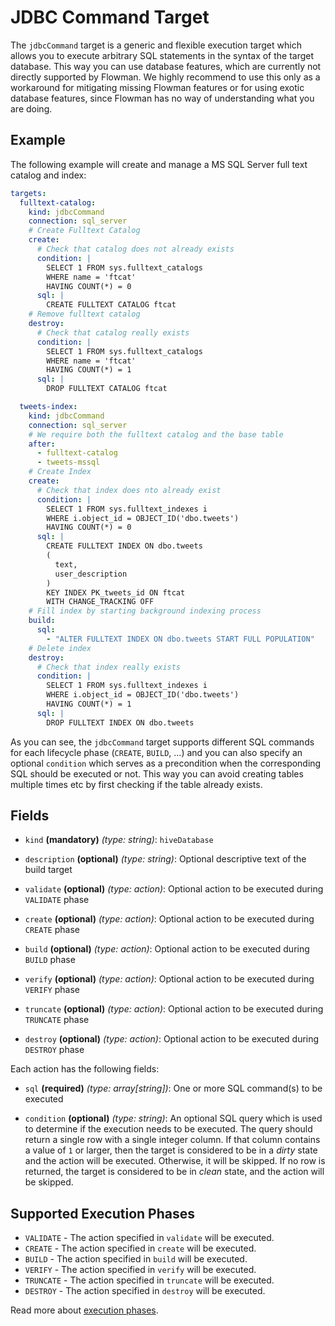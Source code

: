 # JDBC Command Target

The `jdbcCommand` target is a generic and flexible execution target which allows you to execute arbitrary SQL
statements in the syntax of the target database. This way you can use database features, which are currently not
directly supported by Flowman. We highly recommend to use this only as a workaround for mitigating missing
Flowman features or for using exotic database features, since Flowman has no way of understanding what you are
doing.

## Example
The following example will create and manage a MS SQL Server full text catalog and index:
```yaml
targets:
  fulltext-catalog:
    kind: jdbcCommand
    connection: sql_server
    # Create Fulltext Catalog
    create:
      # Check that catalog does not already exists
      condition: |
        SELECT 1 FROM sys.fulltext_catalogs
        WHERE name = 'ftcat'
        HAVING COUNT(*) = 0
      sql: |
        CREATE FULLTEXT CATALOG ftcat
    # Remove fulltext catalog
    destroy:
      # Check that catalog really exists
      condition: |
        SELECT 1 FROM sys.fulltext_catalogs
        WHERE name = 'ftcat'
        HAVING COUNT(*) = 1
      sql: |
        DROP FULLTEXT CATALOG ftcat

  tweets-index:
    kind: jdbcCommand
    connection: sql_server
    # We require both the fulltext catalog and the base table
    after:
      - fulltext-catalog
      - tweets-mssql
    # Create Index
    create:
      # Check that index does nto already exist
      condition: |
        SELECT 1 FROM sys.fulltext_indexes i
        WHERE i.object_id = OBJECT_ID('dbo.tweets')
        HAVING COUNT(*) = 0
      sql: |
        CREATE FULLTEXT INDEX ON dbo.tweets
        (
          text,
          user_description
        )
        KEY INDEX PK_tweets_id ON ftcat
        WITH CHANGE_TRACKING OFF
    # Fill index by starting background indexing process
    build:
      sql:
        - "ALTER FULLTEXT INDEX ON dbo.tweets START FULL POPULATION"
    # Delete index
    destroy:
      # Check that index really exists
      condition: |
        SELECT 1 FROM sys.fulltext_indexes i
        WHERE i.object_id = OBJECT_ID('dbo.tweets')
        HAVING COUNT(*) = 1
      sql: |
        DROP FULLTEXT INDEX ON dbo.tweets
```
As you can see, the `jdbcCommand` target supports different SQL commands for each lifecycle phase 
(`CREATE`, `BUILD`, ...) and you can also specify an optional `condition` which serves as a precondition when the
corresponding SQL should be executed or not. This way you can avoid creating tables multiple times etc by first 
checking if the table already exists.


## Fields

* `kind` **(mandatory)** *(type: string)*: `hiveDatabase`

* `description` **(optional)** *(type: string)*:
  Optional descriptive text of the build target

* `validate` **(optional)** *(type: action)*:
  Optional action to be executed during `VALIDATE` phase

* `create` **(optional)** *(type: action)*:
  Optional action to be executed during `CREATE` phase

* `build` **(optional)** *(type: action)*:
  Optional action to be executed during `BUILD` phase

* `verify` **(optional)** *(type: action)*:
  Optional action to be executed during `VERIFY` phase

* `truncate` **(optional)** *(type: action)*:
  Optional action to be executed during `TRUNCATE` phase

* `destroy` **(optional)** *(type: action)*:
  Optional action to be executed during `DESTROY` phase

Each action has the following fields:

* `sql` **(required)** *(type: array[string])*:
One or more SQL command(s) to be executed

* `condition` **(optional)** *(type: string)*:
An optional SQL query which is used to determine if the execution needs to be executed. The query should return a
single row with a single integer column. If that column contains a value of `1` or larger, then the target is considered 
to be in a *dirty* state and the action will be executed. Otherwise, it will be skipped. If no row is returned, the 
target is considered to be in *clean* state, and the action will be skipped.


## Supported Execution Phases
* `VALIDATE` - The action specified in `validate` will be executed.
* `CREATE` - The action specified in `create` will be executed.
* `BUILD` - The action specified in `build` will be executed.
* `VERIFY` - The action specified in `verify` will be executed.
* `TRUNCATE` - The action specified in `truncate` will be executed.
* `DESTROY` - The action specified in `destroy` will be executed.

Read more about [execution phases](../../concepts/lifecycle.md).
